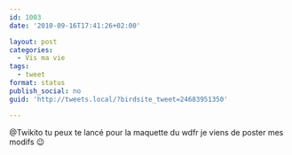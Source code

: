 ```yaml
---
id: 1003
date: '2010-09-16T17:41:26+02:00'

layout: post
categories:
  - Vis ma vie
tags:
  - tweet
format: status
publish_social: no
guid: 'http://tweets.local/?birdsite_tweet=24683951350'

---
```


@Twikito tu peux te lancé pour la maquette du wdfr je viens de poster mes modifs 😉